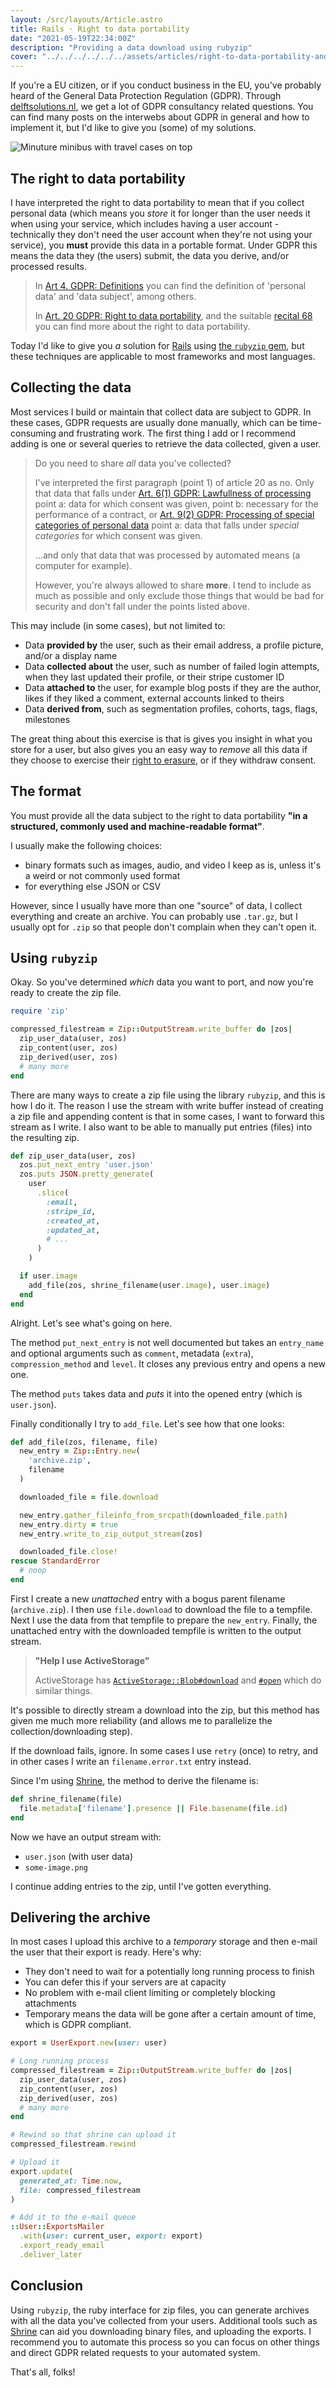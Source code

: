```yaml
---
layout: /src/layouts/Article.astro
title: Rails · Right to data portability
date: "2021-05-19T22:34:00Z"
description: "Providing a data download using rubyzip"
cover: "../../../../../../assets/articles/right-to-data-portability-and-rails/cover.jpg"
---
```


If you're a EU citizen, or if you conduct business in the EU, you've probably heard of the General Data Protection Regulation (GDPR).
Through [delftsolutions.nl](https://delftsolutions.nl), we get a lot of GDPR consultancy related questions.
You can find many posts on the interwebs about GDPR in general and how to implement it, but I'd like to give you (some) of my solutions.

![Minuture minibus with travel cases on top](../../../../../../assets/articles/right-to-data-portability-and-rails/cover.jpg)

## The right to data portability

I have interpreted the right to data portability to mean that if you collect personal data (which means you _store_ it for longer than the user needs it when using your service, which includes having a user account - technically they don't need the user account when they're not using your service), you **must** provide this data in a portable format.
Under GDPR this means the data they (the users) submit, the data you derive, and/or processed results.

> In [Art 4. GDPR: Definitions](https://gdpr-info.eu/art-4-gdpr/) you can find the definition of 'personal data' and 'data subject', among others.
>
> In [Art. 20 GDPR: Right to data portability](https://gdpr-info.eu/art-20-gdpr/), and the suitable [recital 68](https://gdpr-info.eu/recitals/no-68/) you can find more about the right to data portability.

Today I'd like to give you _a_ solution for [Rails](https://rubyonrails.org/) using [the `rubyzip` gem](https://github.com/rubyzip/rubyzip), but these techniques are applicable to most frameworks and most languages.

## Collecting the data

Most services I build or maintain that collect data are subject to GDPR.
In these cases, GDPR requests are usually done manually, which can be time-consuming and frustrating work.
The first thing I add or I recommend adding is one or several queries to retrieve the data collected, given a user.

> Do you need to share _all_ data you've collected?
>
> I've interpreted the first paragraph (point 1) of article 20 as no.
> Only that data that falls under [Art. 6(1) GDPR: Lawfullness of processing](https://gdpr-info.eu/art-6-gdpr/) point a: data for which consent was given, point b: necessary for the performance of a contract, or [Art. 9(2) GDPR: Processing of special categories of personal data](https://gdpr-info.eu/art-9-gdpr/) point a: data that falls under _special categories_ for which consent was given.
>
> ...and only that data that was processed by automated means (a computer for example).
>
> However, you're always allowed to share **more**.
> I tend to include as much as possible and only exclude those things that would be bad for security and don't fall under the points listed above.

This may include (in some cases), but not limited to:

- Data **provided by** the user, such as their email address, a profile picture, and/or a display name
- Data **collected about** the user, such as number of failed login attempts, when they last updated their profile, or their stripe customer ID
- Data **attached to** the user, for example blog posts if they are the author, likes if they liked a comment, external accounts linked to theirs
- Data **derived from**, such as segmentation profiles, cohorts, tags, flags, milestones

The great thing about this exercise is that is gives you insight in what you store for a user, but also gives you an easy way to _remove_ all this data if they choose to exercise their [right to erasure](https://gdpr-info.eu/art-17-gdpr/), or if they withdraw consent.

## The format

You must provide all the data subject to the right to data portability **"in a structured, commonly used and machine-readable format"**.

I usually make the following choices:

- binary formats such as images, audio, and video I keep as is, unless it's a weird or not commonly used format
- for everything else JSON or CSV

However, since I usually have more than one "source" of data, I collect everything and create an archive.
You can probably use `.tar.gz`, but I usually opt for `.zip` so that people don't complain when they can't open it.

## Using `rubyzip`

Okay. So you've determined _which_ data you want to port, and now you're ready to create the zip file.

```ruby
require 'zip'

compressed_filestream = Zip::OutputStream.write_buffer do |zos|
  zip_user_data(user, zos)
  zip_content(user, zos)
  zip_derived(user, zos)
  # many more
end
```

There are many ways to create a zip file using the library `rubyzip`, and this is how I do it.
The reason I use the stream with write buffer instead of creating a zip file and appending content is that in some cases, I want to forward this stream as I write.
I also want to be able to manually put entries (files) into the resulting zip.

```ruby
def zip_user_data(user, zos)
  zos.put_next_entry 'user.json'
  zos.puts JSON.pretty_generate(
    user
      .slice(
        :email,
        :stripe_id,
        :created_at,
        :updated_at,
        # ...
      )
    )

  if user.image
    add_file(zos, shrine_filename(user.image), user.image)
  end
end
```

Alright. Let's see what's going on here.

The method `put_next_entry` is not well documented but takes an `entry_name` and optional arguments such as `comment`, metadata (`extra`), `compression_method` and `level`.
It closes any previous entry and opens a new one.

The method `puts` takes data and _puts_ it into the opened entry (which is `user.json`).

Finally conditionally I try to `add_file`. Let's see how that one looks:

```ruby
def add_file(zos, filename, file)
  new_entry = Zip::Entry.new(
    'archive.zip',
    filename
  )

  downloaded_file = file.download

  new_entry.gather_fileinfo_from_srcpath(downloaded_file.path)
  new_entry.dirty = true
  new_entry.write_to_zip_output_stream(zos)

  downloaded_file.close!
rescue StandardError
  # noop
end
```

First I create a new _unattached_ entry with a bogus parent filename (`archive.zip`).
I then use `file.download` to download the file to a tempfile.
Next I use the data from that tempfile to prepare the `new_entry`.
Finally, the unattached entry with the downloaded tempfile is written to the output stream.

> **"Help I use ActiveStorage"**
>
> ActiveStorage has [`ActiveStorage::Blob#download`](https://api.rubyonrails.org/classes/ActiveStorage/Blob.html#method-i-download) and [`#open`](https://api.rubyonrails.org/classes/ActiveStorage/Blob.html#method-i-open) which do similar things.

It's possible to directly stream a download into the zip, but this method has given me much more reliability (and allows me to parallelize the collection/downloading step).

If the download fails, ignore.
In some cases I use `retry` (once) to retry, and in other cases I write an `filename.error.txt` entry instead.

Since I'm using [Shrine](https://shrinerb.com), the method to derive the filename is:

```ruby
def shrine_filename(file)
  file.metadata['filename'].presence || File.basename(file.id)
end
```

Now we have an output stream with:

- `user.json` (with user data)
- `some-image.png`

I continue adding entries to the zip, until I've gotten everything.

## Delivering the archive

In most cases I upload this archive to a _temporary_ storage and then e-mail the user that their export is ready. Here's why:

- They don't need to wait for a potentially long running process to finish
- You can defer this if your servers are at capacity
- No problem with e-mail client limiting or completely blocking attachments
- Temporary means the data will be gone after a certain amount of time, which is GDPR compliant.

```ruby
export = UserExport.new(user: user)

# Long running process
compressed_filestream = Zip::OutputStream.write_buffer do |zos|
  zip_user_data(user, zos)
  zip_content(user, zos)
  zip_derived(user, zos)
  # many more
end

# Rewind so that shrine can upload it
compressed_filestream.rewind

# Upload it
export.update(
  generated_at: Time.now,
  file: compressed_filestream
)

# Add it to the e-mail queue
::User::ExportsMailer
  .with(user: current_user, export: export)
  .export_ready_email
  .deliver_later
```

## Conclusion

Using `rubyzip`, the ruby interface for zip files, you can generate archives with all the data you've collected from your users.
Additional tools such as [Shrine](https://shrinerb.com) can aid you downloading binary files, and uploading the exports.
I recommend you to automate this process so you can focus on other things and direct GDPR related requests to your automated system.

That's all, folks!
